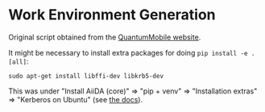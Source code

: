 # Work Environment Generation

Original script obtained from the [QuantumMobile website](https://quantum-mobile.readthedocs.io/en/latest/users/launch.html#docker-container).

It might be necessary to install extra packages for doing `pip install -e .[all]`:

```
sudo apt-get install libffi-dev libkrb5-dev
```

This was under "Install AiiDA (core)" => "pip + venv" => "Installation extras" => "Kerberos on Ubuntu" (see [the docs](https://aiida.readthedocs.io/projects/aiida-core/en/latest/intro/install_system.html#system-wide-installation)).
